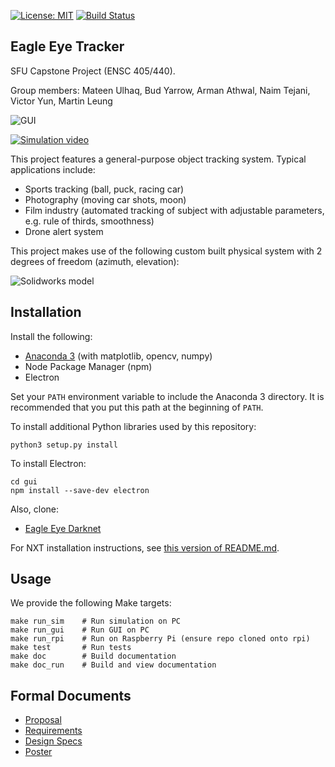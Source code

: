 [![License: MIT](https://img.shields.io/badge/License-MIT-yellow.svg)](https://opensource.org/licenses/MIT)
[![Build Status](https://travis-ci.com/SicariusNoctis/eagle-eye-tracker.svg?branch=master)](https://travis-ci.com/SicariusNoctis/eagle-eye-tracker)

## Eagle Eye Tracker

SFU Capstone Project (ENSC 405/440).

Group members: Mateen Ulhaq, Bud Yarrow, Arman Athwal, Naim Tejani, Victor Yun, Martin Leung

![GUI](https://i.imgur.com/DR9QPH2.png)

[![Simulation video](https://i.imgur.com/yu5lwIm.jpg)](https://www.youtube.com/watch?v=BvsZW6wtRk0)

This project features a general-purpose object tracking system. Typical applications include:

 - Sports tracking (ball, puck, racing car)
 - Photography (moving car shots, moon)
 - Film industry (automated tracking of subject with adjustable parameters, e.g. rule of thirds, smoothness)
 - Drone alert system

This project makes use of the following custom built physical system with 2 degrees of freedom (azimuth, elevation):

![Solidworks model](https://i.imgur.com/rIKo1Ei.jpg)

## Installation

Install the following:

 - [Anaconda 3](https://www.anaconda.com/download/) (with matplotlib, opencv, numpy)
 - Node Package Manager (npm)
 - Electron

Set your `PATH` environment variable to include the Anaconda 3 directory. It is recommended that you put this path at the beginning of `PATH`.

To install additional Python libraries used by this repository:

    python3 setup.py install

To install Electron:

    cd gui
    npm install --save-dev electron

Also, clone:

 - [Eagle Eye Darknet](https://github.com/SicariusNoctis/eagle-eye-darknet)

For NXT installation instructions, see [this version of README.md](https://github.com/SicariusNoctis/eagle-eye-tracker/blob/3c9088a68bd91fd6cdebefabef11c298f70b376a/README.md).

## Usage

We provide the following Make targets:

    make run_sim    # Run simulation on PC
    make run_gui    # Run GUI on PC
    make run_rpi    # Run on Raspberry Pi (ensure repo cloned onto rpi)
    make test       # Run tests
    make doc        # Build documentation
    make doc_run    # Build and view documentation

## Formal Documents

 - [Proposal](http://www2.ensc.sfu.ca/~whitmore/courses/ensc305/projects/2018/1prop.pdf)
 - [Requirements](http://www2.ensc.sfu.ca/~whitmore/courses/ensc305/projects/2018/1reqs.pdf)
 - [Design Specs](http://www2.ensc.sfu.ca/~whitmore/courses/ensc305/projects/2018/1desi.pdf)
 - [Poster](http://www2.ensc.sfu.ca/~whitmore/courses/ensc305/projects/2018/1post.pdf)


